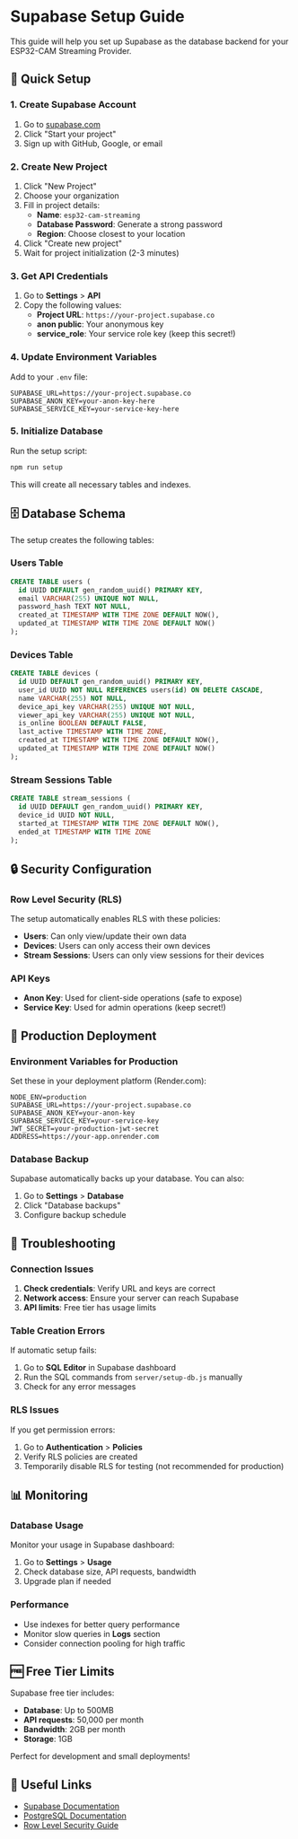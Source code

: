 # Supabase Setup Guide

This guide will help you set up Supabase as the database backend for your ESP32-CAM Streaming Provider.

## 🚀 Quick Setup

### 1. Create Supabase Account

1. Go to [supabase.com](https://supabase.com)
2. Click "Start your project"
3. Sign up with GitHub, Google, or email

### 2. Create New Project

1. Click "New Project"
2. Choose your organization
3. Fill in project details:
   - **Name**: `esp32-cam-streaming`
   - **Database Password**: Generate a strong password
   - **Region**: Choose closest to your location
4. Click "Create new project"
5. Wait for project initialization (2-3 minutes)

### 3. Get API Credentials

1. Go to **Settings** > **API**
2. Copy the following values:
   - **Project URL**: `https://your-project.supabase.co`
   - **anon public**: Your anonymous key
   - **service_role**: Your service role key (keep this secret!)

### 4. Update Environment Variables

Add to your `.env` file:

```env
SUPABASE_URL=https://your-project.supabase.co
SUPABASE_ANON_KEY=your-anon-key-here
SUPABASE_SERVICE_KEY=your-service-key-here
```

### 5. Initialize Database

Run the setup script:

```bash
npm run setup
```

This will create all necessary tables and indexes.

## 🗄️ Database Schema

The setup creates the following tables:

### Users Table
```sql
CREATE TABLE users (
  id UUID DEFAULT gen_random_uuid() PRIMARY KEY,
  email VARCHAR(255) UNIQUE NOT NULL,
  password_hash TEXT NOT NULL,
  created_at TIMESTAMP WITH TIME ZONE DEFAULT NOW(),
  updated_at TIMESTAMP WITH TIME ZONE DEFAULT NOW()
);
```

### Devices Table
```sql
CREATE TABLE devices (
  id UUID DEFAULT gen_random_uuid() PRIMARY KEY,
  user_id UUID NOT NULL REFERENCES users(id) ON DELETE CASCADE,
  name VARCHAR(255) NOT NULL,
  device_api_key VARCHAR(255) UNIQUE NOT NULL,
  viewer_api_key VARCHAR(255) UNIQUE NOT NULL,
  is_online BOOLEAN DEFAULT FALSE,
  last_active TIMESTAMP WITH TIME ZONE,
  created_at TIMESTAMP WITH TIME ZONE DEFAULT NOW(),
  updated_at TIMESTAMP WITH TIME ZONE DEFAULT NOW()
);
```

### Stream Sessions Table
```sql
CREATE TABLE stream_sessions (
  id UUID DEFAULT gen_random_uuid() PRIMARY KEY,
  device_id UUID NOT NULL,
  started_at TIMESTAMP WITH TIME ZONE DEFAULT NOW(),
  ended_at TIMESTAMP WITH TIME ZONE
);
```

## 🔒 Security Configuration

### Row Level Security (RLS)

The setup automatically enables RLS with these policies:

- **Users**: Can only view/update their own data
- **Devices**: Users can only access their own devices
- **Stream Sessions**: Users can only view sessions for their devices

### API Keys

- **Anon Key**: Used for client-side operations (safe to expose)
- **Service Key**: Used for admin operations (keep secret!)

## 🚀 Production Deployment

### Environment Variables for Production

Set these in your deployment platform (Render.com):

```env
NODE_ENV=production
SUPABASE_URL=https://your-project.supabase.co
SUPABASE_ANON_KEY=your-anon-key
SUPABASE_SERVICE_KEY=your-service-key
JWT_SECRET=your-production-jwt-secret
ADDRESS=https://your-app.onrender.com
```

### Database Backup

Supabase automatically backs up your database. You can also:

1. Go to **Settings** > **Database**
2. Click "Database backups"
3. Configure backup schedule

## 🔧 Troubleshooting

### Connection Issues

1. **Check credentials**: Verify URL and keys are correct
2. **Network access**: Ensure your server can reach Supabase
3. **API limits**: Free tier has usage limits

### Table Creation Errors

If automatic setup fails:

1. Go to **SQL Editor** in Supabase dashboard
2. Run the SQL commands from `server/setup-db.js` manually
3. Check for any error messages

### RLS Issues

If you get permission errors:

1. Go to **Authentication** > **Policies**
2. Verify RLS policies are created
3. Temporarily disable RLS for testing (not recommended for production)

## 📊 Monitoring

### Database Usage

Monitor your usage in Supabase dashboard:

1. Go to **Settings** > **Usage**
2. Check database size, API requests, bandwidth
3. Upgrade plan if needed

### Performance

- Use indexes for better query performance
- Monitor slow queries in **Logs** section
- Consider connection pooling for high traffic

## 🆓 Free Tier Limits

Supabase free tier includes:

- **Database**: Up to 500MB
- **API requests**: 50,000 per month
- **Bandwidth**: 2GB per month
- **Storage**: 1GB

Perfect for development and small deployments!

## 🔗 Useful Links

- [Supabase Documentation](https://supabase.com/docs)
- [PostgreSQL Documentation](https://www.postgresql.org/docs/)
- [Row Level Security Guide](https://supabase.com/docs/guides/auth/row-level-security)

